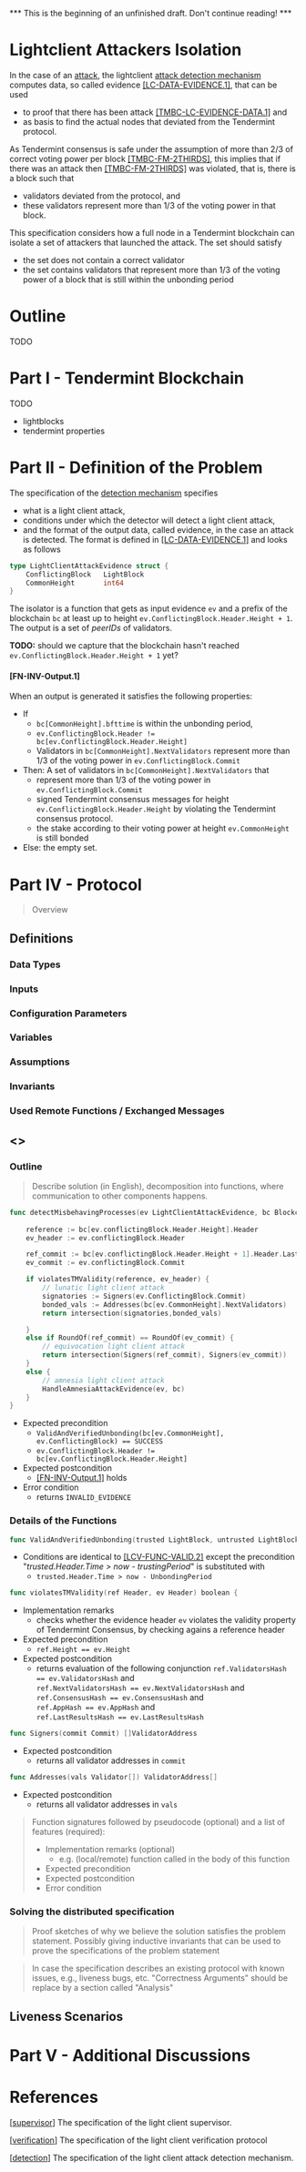 *** This is the beginning of an unfinished draft. Don't continue reading! ***

# Lightclient Attackers Isolation

In the case of an [attack][node-based-attack-characterization], the lightclient [attack detection mechanism][detection] computes data, so called evidence [[LC-DATA-EVIDENCE.1]][LC-DATA-EVIDENCE-link], that can be used 
- to proof that there has been attack [[TMBC-LC-EVIDENCE-DATA.1]][TMBC-LC-EVIDENCE-DATA-link] and 
-  as basis to find the actual nodes that deviated from the Tendermint protocol. 

As Tendermint consensus is safe under the assumption of more than 2/3 of correct voting power per block [[TMBC-FM-2THIRDS]][TMBC-FM-2THIRDS-link], this implies that if there was an attack then [[TMBC-FM-2THIRDS]][TMBC-FM-2THIRDS-link] was violated, that is, there is a block such that 
- validators deviated from the protocol, and 
- these validators represent more than 1/3 of the voting power in that block.


This specification considers how a full node in a Tendermint blockchain can isolate a set of attackers that launched the attack. The set should satisfy
- the set does not contain a correct validator
- the set contains validators that represent more than 1/3 of the voting power of a block that is still within the unbonding period


# Outline

TODO

# Part I - Tendermint Blockchain

TODO
- lightblocks
- tendermint properties

# Part II - Definition of the  Problem

The specification of the [detection mechanism][detection] specifies 
- what is a light client attack,
- conditions under which the detector will detect a light client attack,
- and the format of the output data, called evidence, in the case an attack is detected. The format is defined in
[[LC-DATA-EVIDENCE.1]][LC-DATA-EVIDENCE-link] and looks as follows

```go
type LightClientAttackEvidence struct {
    ConflictingBlock   LightBlock
    CommonHeight       int64
}
```

The isolator is a function that gets as input evidence `ev`
and a prefix of the blockchain `bc` at least up to height `ev.ConflictingBlock.Header.Height + 1`. The output is a set of *peerIDs* of validators.

**TODO:** should we capture that the blockchain hasn't reached `ev.ConflictingBlock.Header.Height + 1` yet?

#### **[FN-INV-Output.1]**
When an output is generated it satisfies the following properties: 
- If
    - `bc[CommonHeight].bfttime` is within the unbonding period, 
    - `ev.ConflictingBlock.Header != bc[ev.ConflictingBlock.Header.Height]`
    - Validators in `bc[CommonHeight].NextValidators` represent more than 1/3 of the voting power in `ev.ConflictingBlock.Commit`
- Then: A set of validators in `bc[CommonHeight].NextValidators` that
    - represent more than 1/3 of the voting power in `ev.ConflictingBlock.Commit`
    - signed Tendermint consensus messages for height `ev.ConflictingBlock.Header.Height` by violating the Tendermint consensus protocol.
    - the stake according to their voting power at height `ev.CommonHeight` is still bonded
- Else: the empty set.


# Part IV - Protocol

> Overview


## Definitions

### Data Types

### Inputs


### Configuration Parameters

### Variables

### Assumptions

### Invariants

### Used Remote Functions / Exchanged Messages

## <<Core Protocol>>

### Outline

> Describe solution (in English), decomposition into functions, where communication to other components happens.

```go
func detectMisbehavingProcesses(ev LightClientAttackEvidence, bc Blockchain) []ValidatorAddress {
    
    reference := bc[ev.conflictingBlock.Header.Height].Header
    ev_header := ev.conflictingBlock.Header

    ref_commit := bc[ev.conflictingBlock.Header.Height + 1].Header.LastCommit
    ev_commit := ev.conflictingBlock.Commit

    if violatesTMValidity(reference, ev_header) {
        // lunatic light client attack
        signatories := Signers(ev.ConflictingBlock.Commit)
        bonded_vals := Addresses(bc[ev.CommonHeight].NextValidators)
        return intersection(signatories,bonded_vals)

    } 
    else if RoundOf(ref_commit) == RoundOf(ev_commit) {
        // equivocation light client attack
        return intersection(Signers(ref_commit), Signers(ev_commit))
    } 
    else {
        // amnesia light client attack 
        HandleAmnesiaAttackEvidence(ev, bc)
    } 
}
```
- Expected precondition
    - `ValidAndVerifiedUnbonding(bc[ev.CommonHeight], ev.ConflictingBlock) == SUCCESS`
    - `ev.ConflictingBlock.Header != bc[ev.ConflictingBlock.Header.Height]`
- Expected postcondition
    - [[FN-INV-Output.1]](#FN-INV-Output1) holds
- Error condition 
    - returns `INVALID_EVIDENCE`


### Details of the Functions

```go
func ValidAndVerifiedUnbonding(trusted LightBlock, untrusted LightBlock) Result
```
- Conditions are identical to [[LCV-FUNC-VALID.2]][LCV-FUNC-VALID.link] except the precondition "*trusted.Header.Time > now - trustingPeriod*" is substituted with
    - `trusted.Header.Time > now - UnbondingPeriod`

```go
func violatesTMValidity(ref Header, ev Header) boolean {
```
- Implementation remarks
    - checks whether the evidence header `ev` violates the validity property of Tendermint Consensus, by checking agains a reference header
- Expected precondition
    - `ref.Height == ev.Height`    
- Expected postcondition
    - returns evaluation of the following conjunction
    `ref.ValidatorsHash == ev.ValidatorsHash` and  
    `ref.NextValidatorsHash == ev.NextValidatorsHash` and  
    `ref.ConsensusHash == ev.ConsensusHash` and  
    `ref.AppHash == ev.AppHash` and  
    `ref.LastResultsHash == ev.LastResultsHash`

```go
func Signers(commit Commit) []ValidatorAddress 
```
- Expected postcondition
    - returns all validator addresses in `commit`

```go
func Addresses(vals Validator[]) ValidatorAddress[]
```
- Expected postcondition
    - returns all validator addresses in `vals`

> Function signatures followed by pseudocode (optional) and a list of features (required):
> - Implementation remarks (optional)
>   - e.g. (local/remote) function called in the body of this function
> - Expected precondition
> - Expected postcondition
> - Error condition


### Solving the distributed specification

> Proof sketches of why we believe the solution satisfies the problem statement.
Possibly giving inductive invariants that can be used to prove the specifications
of the problem statement 

> In case the specification describes an existing protocol with known issues,
e.g., liveness bugs, etc. "Correctness Arguments" should be replace by
a section called "Analysis"



## Liveness Scenarios



# Part V - Additional Discussions









# References

[[supervisor]] The specification of the light client supervisor.

[[verification]] The specification of the light client verification protocol

[[detection]] The specification of the light client attack detection mechanism.

[supervisor]: 
https://github.com/tendermint/spec/blob/master/rust-spec/lightclient/supervisor/supervisor_001_draft.md

[verification]: https://github.com/tendermint/spec/blob/master/rust-spec/lightclient/verification/verification_002_draft.md

[detection]: 
https://github.com/tendermint/spec/blob/master/rust-spec/lightclient/detection/detection_003_reviewed.md


[LC-DATA-EVIDENCE-link]: 
https://github.com/tendermint/spec/blob/master/rust-spec/lightclient/detection/detection_003_reviewed.md#lc-data-evidence1

[TMBC-LC-EVIDENCE-DATA-link]:
https://github.com/tendermint/spec/blob/master/rust-spec/lightclient/detection/detection_003_reviewed.md#tmbc-lc-evidence-data1

[node-based-attack-characterization]:
https://github.com/tendermint/spec/blob/master/rust-spec/lightclient/detection/detection_003_reviewed.md#node-based-characterization-of-attacks

[TMBC-FM-2THIRDS-link]: https://github.com/tendermint/spec/blob/master/rust-spec/lightclient/verification/verification_002_draft.md#tmbc-fm-2thirds1

[LCV-FUNC-VALID.link]: https://github.com/tendermint/spec/blob/master/rust-spec/lightclient/verification/verification_002_draft.md#lcv-func-valid2
